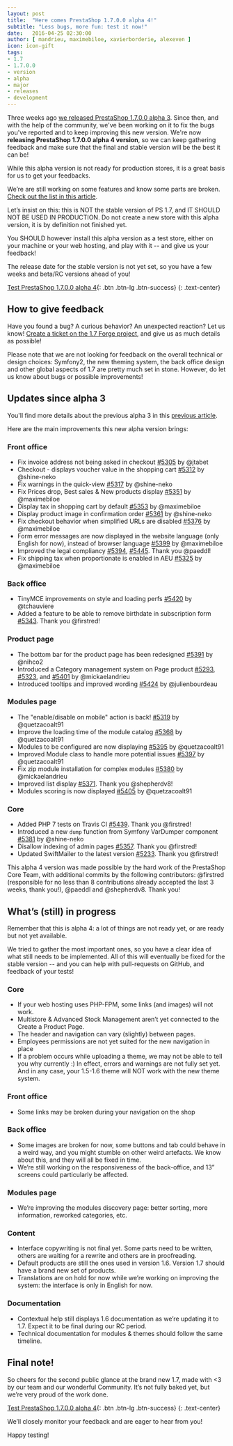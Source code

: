 ```yaml
---
layout: post
title:  "Here comes PrestaShop 1.7.0.0 alpha 4!"
subtitle: "Less bugs, more fun: test it now!"
date:   2016-04-25 02:30:00
author: [ mandrieu, maximebiloe, xavierborderie, alexeven ]
icon: icon-gift
tags:
- 1.7
- 1.7.0.0
- version
- alpha
- major
- releases
- development
---
```


Three weeks ago [we released PrestaShop 1.7.0.0 alpha 3](http://build.prestashop.com/news/prestashop-1-7-alpha-3-is-here/). Since then, and with the help of the community, we've been working on it to fix the bugs you've reported and to keep improving this new version. We're now **releasing PrestaShop 1.7.0.0 alpha 4 version**, so we can keep gathering feedback and make sure that the final and stable version will be the best it can be!



<div class="alert alert-important" role="alert">
While this alpha version is not ready for production stores, it is a great basis for us to get your feedbacks.

We’re are still working on some features and know some parts are broken. <a href="http://build.prestashop.com/news/prestashop-1-7-alpha-3-is-here/#whats-in-progress">Check out the list in this article</a>.
</div>

Let’s insist on this: this is NOT the stable version of PS 1.7, and IT SHOULD NOT BE USED IN PRODUCTION. Do not create a new store with this alpha version, it is by definition not finished yet.

You SHOULD however install this alpha version as a test store, either on your machine or your web hosting, and play with it -- and give us your feedback!

The release date for the stable version is not yet set, so you have a few weeks and beta/RC versions ahead of you!

[Test PrestaShop 1.7.0.0 alpha 4](https://www.prestashop.com/en/developers-versions){: .btn .btn-lg .btn-success}
{: .text-center}


## How to give feedback

Have you found a bug? A curious behavior? An unexpected reaction? Let us know! [Create a ticket on the 1.7 Forge project](http://forge.prestashop.com/secure/CreateIssue!default.jspa?selectedProjectId=11322&issuetype=1), and give us as much details as possible!

Please note that we are not looking for feedback on the overall technical or design choices: Symfony2, the new theming system, the back office design and other global aspects of 1.7 are pretty much set in stone. However, do let us know about bugs or possible improvements!


## Updates since alpha 3

You'll find more details about the previous alpha 3 in this [previous article](http://build.prestashop.com/news/prestashop-1-7-alpha-3-is-here/).

Here are the main improvements this new alpha version brings:

### Front office
- Fix invoice address not being asked in checkout [#5305](https://github.com/PrestaShop/PrestaShop/pull/5305) by @jtabet
- Checkout - displays voucher value in the shopping cart [#5312](https://github.com/PrestaShop/PrestaShop/pull/5312) by @shine-neko
- Fix warnings in the quick-view  [#5317](https://github.com/PrestaShop/PrestaShop/pull/5317) by @shine-neko
- Fix Prices drop, Best sales & New products display [#5351](https://github.com/PrestaShop/PrestaShop/pull/5351) by @maximebiloe
- Display tax in shopping cart by default [#5353](https://github.com/PrestaShop/PrestaShop/pull/5353) by @maximebiloe
- Display product image in confirmation order [#5361](https://github.com/PrestaShop/PrestaShop/pull/5361) by @shine-neko
- Fix checkout behavior when simplified URLs are disabled [#5376](https://github.com/PrestaShop/PrestaShop/pull/5376) by @maximebiloe
- Form error messages are now displayed in the website language (only English for now), instead of browser language  [#5399](https://github.com/PrestaShop/PrestaShop/pull/5399) by @maximebiloe
- Improved the legal compliancy [#5394](https://github.com/PrestaShop/PrestaShop/pull/5394), [#5445](https://github.com/PrestaShop/PrestaShop/pull/5445). Thank you @paeddl!
- Fix shipping tax when proportionate is enabled in AEU [#5325](https://github.com/PrestaShop/PrestaShop/pull/5325) by @maximebiloe


### Back office

- TinyMCE improvements on style and loading perfs [#5420](https://github.com/PrestaShop/PrestaShop/pull/5420) by @tchauviere
- Added a feature to be able to remove birthdate in subscription form [#5343](https://github.com/PrestaShop/PrestaShop/pull/5343). Thank you @firstred!


### Product page

- The bottom bar for the product page has been redesigned [#5391](https://github.com/PrestaShop/PrestaShop/pull/) by @nihco2
- Introduced a Category management system on Page product [#5293](https://github.com/PrestaShop/PrestaShop/pull/5293), [#5323](https://github.com/PrestaShop/PrestaShop/pull/5323), and [#5401](https://github.com/PrestaShop/PrestaShop/pull/5401) by @mickaelandrieu
- Introduced tooltips and improved wording [#5424](https://github.com/PrestaShop/PrestaShop/pull/5424) by @julienbourdeau


### Modules page

- The "enable/disable on mobile" action is back! [#5319](https://github.com/PrestaShop/PrestaShop/pull/5319) by @quetzacoalt91
- Improve the loading time of the module catalog [#5368](https://github.com/PrestaShop/PrestaShop/pull/5368) by @quetzacoalt91
- Modules to be configured are now displaying [#5395](https://github.com/PrestaShop/PrestaShop/pull/5395) by @quetzacoalt91
- Improved Module class to handle more potential issues [#5397](https://github.com/PrestaShop/PrestaShop/pull/5397) by @quetzacoalt91
- Fix zip module installation for complex modules [#5380](https://github.com/PrestaShop/PrestaShop/pull/5380) by @mickaelandrieu
- Improved list display [#5371](https://github.com/PrestaShop/PrestaShop/pull/5371). Thank you @shepherdv8!
- Modules scoring is now displayed [#5405](https://github.com/PrestaShop/PrestaShop/pull/5405) by @quetzacoalt91


### Core
- Added PHP 7 tests on Travis CI [#5439](https://github.com/PrestaShop/PrestaShop/pull/5439). Thank you @firstred!
- Introduced a new `dump` function from Symfony VarDumper component [#5381](https://github.com/PrestaShop/PrestaShop/pull/5381) by @shine-neko
- Disallow indexing of admin pages [#5357](https://github.com/PrestaShop/PrestaShop/pull/5357). Thank you @firstred!
- Updated SwiftMailer to the latest version [#5233](https://github.com/PrestaShop/PrestaShop/pull/5233). Thank you @firstred!

This alpha 4 version was made possible by the hard work of the PrestaShop Core Team, with additional commits by the following contributors: @firstred (responsible for no less than 8 contributions already accepted the last 3 weeks, thank you!), @paeddl and @shepherdv8. Thank you!



## What’s (still) in progress

Remember that this is alpha 4: a lot of things are not ready yet, or are ready but not yet available.

We tried to gather the most important ones, so you have a clear idea of what still needs to be implemented. All of this will eventually be fixed for the stable version -- and you can help with pull-requests on GitHub, and feedback of your tests!


### Core

* If your web hosting uses PHP-FPM, some links (and images) will not work.
* Multistore & Advanced Stock Management aren’t yet connected to the Create a Product Page.
* The header and navigation can vary (slightly) between pages.
* Employees permissions are not yet suited for the new navigation in place
* If a problem occurs while uploading a theme, we may not be able to tell you why currently :) In effect, errors and warnings are not fully set yet. And in any case, your 1.5-1.6 theme will NOT work with the new theme system.


### Front office

* Some links may be broken during your navigation on the shop


### Back office

* Some images are broken for now, some buttons and tab could behave in a weird way, and you might stumble on other weird artefacts. We know about this, and they will all be fixed in time.
* We’re still working on the responsiveness of the back-office, and 13” screens could particularly be affected.


### Modules page

* We’re improving the modules discovery page: better sorting, more information, reworked categories, etc.


### Content

* Interface copywriting is not final yet. Some parts need to be written, others are waiting for a rewrite and others are in proofreading.
* Default products are still the ones used in version 1.6. Version 1.7 should have a brand new set of products.
* Translations are on hold for now while we’re working on improving the system: the interface is only in English for now.


### Documentation

* Contextual help still displays 1.6 documentation as we’re updating it to 1.7. Expect it to be final during our RC period.
* Technical documentation for modules & themes should follow the same timeline.


## Final note!

So cheers for the second public glance at the brand new 1.7, made with <3 by our team and our wonderful Community. It’s not fully baked yet, but we’re very proud of the work done.

[Test PrestaShop 1.7.0.0 alpha 4](https://www.prestashop.com/en/developers-versions){: .btn .btn-lg .btn-success}
{: .text-center}

We’ll closely monitor your feedback and are eager to hear from you!

Happy testing!
